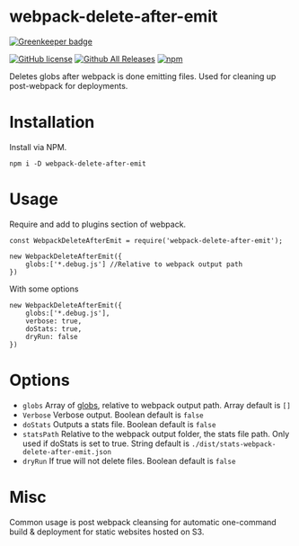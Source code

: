 # webpack-delete-after-emit

[![Greenkeeper badge](https://badges.greenkeeper.io/gsdnano/webpack-delete-after-emit.svg)](https://greenkeeper.io/)

[![GitHub license](https://img.shields.io/badge/license-MIT-blue.svg)](https://raw.githubusercontent.com/gsdnano/webpack-delete-after-emit/master/LICENSE)
[![Github All Releases](https://img.shields.io/github/downloads/gsdnano/webpack-delete-after-emit/total.svg)](https://github.com/gsdnano/webpack-delete-after-emit)
[![npm](https://img.shields.io/npm/v/webpack-delete-after-emit.svg)](https://www.npmjs.com/package/webpack-delete-after-emit)

Deletes globs after webpack is done emitting files. Used for cleaning up post-webpack for deployments.

# Installation

Install via NPM.

    npm i -D webpack-delete-after-emit

# Usage
Require and add to plugins section of webpack.

    const WebpackDeleteAfterEmit = require('webpack-delete-after-emit');
    
    new WebpackDeleteAfterEmit({
        globs:['*.debug.js'] //Relative to webpack output path
    })
    
With some  options

    new WebpackDeleteAfterEmit({
        globs:['*.debug.js'],
        verbose: true,
        doStats: true,
        dryRun: false
    })

# Options

* `globs` Array of [globs](https://github.com/isaacs/node-glob), relative to webpack output path. Array default is `[]`
* `Verbose` Verbose output. Boolean default is `false`
* `doStats` Outputs a stats file. Boolean default is `false`
* `statsPath` Relative to the webpack output folder, the stats file path. Only used if doStats is set to true. String default is `./dist/stats-webpack-delete-after-emit.json`
* `dryRun` If true will not delete files. Boolean default is `false`

# Misc

Common usage is post webpack cleansing for automatic one-command build & deployment for static websites hosted on S3.
